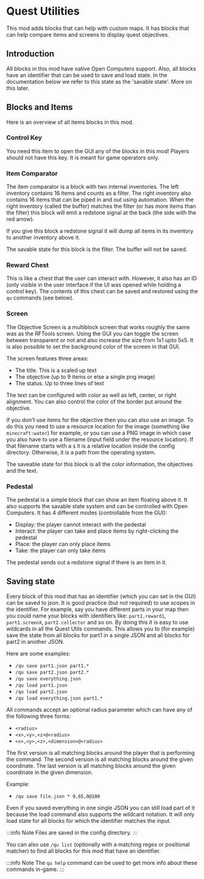 # Quest Utilities

This mod adds blocks that can help with custom maps.
It has blocks that can help compare items and screens to display quest objectives.

## Introduction

All blocks in this mod have native Open Computers support.
Also, all blocks have an identifier that can be used to save and load state.
In the documentation below we refer to this state as the 'savable state'.
More on this later.

## Blocks and Items

Here is an overview of all items blocks in this mod.

### Control Key

You need this item to open the GUI any of the blocks in this mod!
Players should not have this key.
It is meant for game operators only.

### Item Comparator

The item comparator is a block with two internal inventories.
The left inventory contains 16 items and counts as a filter.
The right inventory also contains 16 items that can be piped in and out using automation.
When the right inventory (called the buffer) matches the filter (or has more items than the filter) this block will emit a redstone signal at the back (the side with the red arrow).

If you give this block a redstone signal it will dump all items in its inventory to another inventory above it.

The savable state for this block is the filter.
The buffer will not be saved.

### Reward Chest

This is like a chest that the user can interact with.
However, it also has an ID (only visible in the user interface if the UI was opened while holding a control key).
The contents of this chest can be saved and restored using the `qu` commands (see below).

### Screen

The Objective Screen is a multiblock screen that works roughly the same was as the RFTools screen.
Using the GUI you can toggle the screen between transparent or not and also increase the size from 1x1 upto 5x5.
It is also possible to set the background color of the screen in that GUI.

The screen features three areas:

* The title. This is a scaled up text
* The objective (up to 9 items or else a single png image)
* The status. Up to three lines of text

The text can be configured with color as well as left, center, or right alignment.
You can also control the color of the border put around the objective.

If you don't use items for the objective then you can also use an image.
To do this you need to use a resource location for the image (something like `minecraft:water`) for example, or you can use a PNG image in which case you also have to use a filename (input field under the resource location).
If that filename starts with a `$` it is a relative location inside the config directory.
Otherwise, it is a path from the operating system.

The saveable state for this block is all the color information, the objectives and the text.

### Pedestal

The pedestal is a simple block that can show an item floating above it.
It also supports the savable state system and can be controlled with Open Computers.
It has 4 different modes (controllable from the GUI):

* Display: the player cannot interact with the pedestal
* Interact: the player can take and place items by right-clicking the pedestal
* Place: the player can only place items
* Take: the player can only take items

The pedestal sends out a redstone signal if there is an item in it.

## Saving state

Every block of this mod that has an identifier (which you can set in the GUI) can be saved to json.
It is good practice (but not required) to use scopes in the identifier.
For example, say you have different parts in your map then you could name your blocks with identifiers like: `part1.reward1`, `part1.screenX`, `part2.collector` and so on.
By doing this it is easy to use wildcards in all the Quest Utils commands.
This allows you to (for example) save the state from all blocks for part1 in a single JSON and all blocks for part2 in another JSON.

Here are some examples:

* `/qu save part1.json part1.*`
* `/qu save part2.json part2.*`
* `/qu save everything.json`
* `/qu load part1.json`
* `/qu load part2.json`
* `/qu load everything.json part1.*`

All commands accept an optional radius parameter which can have any of the following three forms:

* `<radius>`
* `<x>,<y>,<z>@<radius>`
* `<x>,<y>,<z>,<dimension>@<radius>`

The first version is all matching blocks around the player that is performing the command.
The second version is all matching blocks around the given coordinate.
The last version is all matching blocks around the given coordinate in the given dimension.

Example:

* `/qu save file.json * 0,65,0@100`

Even if you saved everything in one single JSON you can still load part of it because the load command also supports the wildcard notation.
It will only load state for all blocks for which the identifier matches the input.

:::info Note
Files are saved in the config directory.
:::

You can also use `/qu list` (optionally with a matching regex or positional matcher) to find all blocks for this mod that have an identifier.

:::info Note
The `qu help` command can be used to get more info about these commands in-game.
:::
